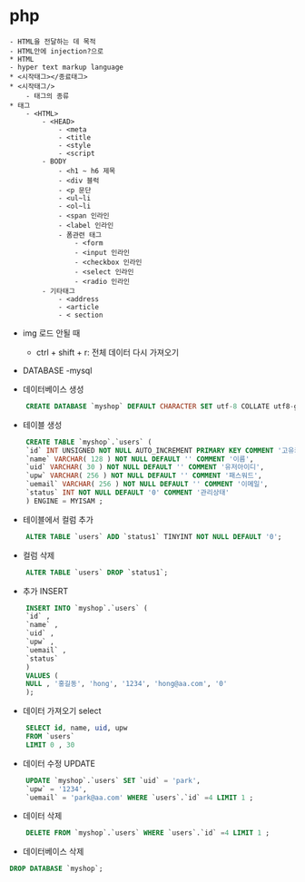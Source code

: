 # php
    - HTML을 전달하는 데 목적
    - HTML안에 injection?으로
    * HTML
    - hyper text markup language
    * <시작태그></종료태그>
    * <시작태그/>
        - 태그의 종류
    * 태그
        - <HTML>
            - <HEAD>
                - <meta
                - <title
                - <style
                - <script
            - BODY
                - <h1 ~ h6 제목
                - <div 블럭
                - <p 문단
                - <ul~li
                - <ol~li
                - <span 인라인
                - <label 인라인
                - 폼관련 태그
                    - <form
                    - <input 인라인
                    - <checkbox 인라인
                    - <select 인라인
                    - <radio 인라인
            - 기타태그
                - <address
                - <article
                - < section
* img 로드 안될 때
    - ctrl + shift + r: 전체 데이터 다시 가져오기


* DATABASE -mysql

- 데이터베이스 생성
```SQL
    CREATE DATABASE `myshop` DEFAULT CHARACTER SET utf-8 COLLATE utf8-general_ci;
```

- 테이블 생성
```SQL
    CREATE TABLE `myshop`.`users` (
    `id` INT UNSIGNED NOT NULL AUTO_INCREMENT PRIMARY KEY COMMENT '고유키',
    `name` VARCHAR( 128 ) NOT NULL DEFAULT '' COMMENT '이름',
    `uid` VARCHAR( 30 ) NOT NULL DEFAULT '' COMMENT '유저아이디',
    `upw` VARCHAR( 256 ) NOT NULL DEFAULT '' COMMENT '패스워드',
    `uemail` VARCHAR( 256 ) NOT NULL DEFAULT '' COMMENT '이메일',
    `status` INT NOT NULL DEFAULT '0' COMMENT '관리상태'
    ) ENGINE = MYISAM ;
```

- 테이블에서 컬럼 추가
```SQL
    ALTER TABLE `users` ADD `status1` TINYINT NOT NULL DEFAULT '0';
```

- 컬럼 삭제
```SQL
    ALTER TABLE `users` DROP `status1`;
```

- 추가 INSERT
```SQL
    INSERT INTO `myshop`.`users` (
    `id` ,
    `name` ,
    `uid` ,
    `upw` ,
    `uemail` ,
    `status`
    )
    VALUES (
    NULL , '홍길동', 'hong', '1234', 'hong@aa.com', '0'
    );
```

- 데이터 가져오기 select
```SQL
    SELECT id, name, uid, upw
    FROM `users`
    LIMIT 0 , 30
```

- 데이터 수정 UPDATE
```SQL
    UPDATE `myshop`.`users` SET `uid` = 'park',
    `upw` = '1234',
    `uemail` = 'park@aa.com' WHERE `users`.`id` =4 LIMIT 1 ;
```

- 데이터 삭제 
```SQL
    DELETE FROM `myshop`.`users` WHERE `users`.`id` =4 LIMIT 1 ;
```

- 데이터베이스 삭제
```SQL
DROP DATABASE `myshop`;
```
